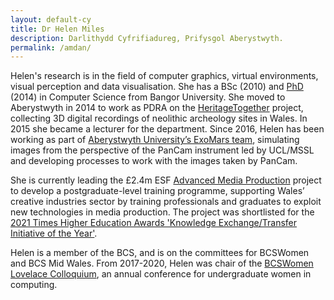 ```yaml
---
layout: default-cy
title: Dr Helen Miles
description: Darlithydd Cyfrifiadureg, Prifysgol Aberystwyth.
permalink: /amdan/
---
```


Helen's research is in the field of computer graphics, virtual environments, visual perception and data visualisation. She has a BSc (2010) and [PhD](http://www.rivic.ac.uk/research/Member/Helen-Miles.html) (2014) in Computer Science from Bangor University. She moved to Aberystwyth in 2014 to work as PDRA on the [HeritageTogether](https://gtr.ukri.org/projects?ref=AH%2FL007916%2F1#/tabOverview) project, collecting 3D digital recordings of neolithic archeology sites in Wales. In 2015 she became a lecturer for the department. Since 2016, Helen has been working as part of [Aberystwyth University’s ExoMars team](https://exomars.wales/), simulating images from the perspective of the PanCam instrument led by UCL/MSSL and developing processes to work with the images taken by PanCam.

She is currently leading the £2.4m ESF [Advanced Media Production](https://amp.aber.ac.uk/en/home/) project to develop a postgraduate-level training programme, supporting Wales’ creative industries sector by training professionals and graduates to exploit new technologies in media production. The project was shortlisted for the [2021 Times Higher Education Awards 'Knowledge Exchange/Transfer Initiative of the Year'](https://evessio.s3.amazonaws.com/customer/3897c7b1-0c71-459a-8ee7-fd8251fd666e/event/40fdc525-efa7-47be-8a7f-c9eda1b3dc01/media/General_Content/a1c30b1d-node_01JD311.PDF).

Helen is a member of the BCS, and is on the committees for BCSWomen and BCS Mid Wales. From 2017-2020, Helen was chair of the [BCSWomen Lovelace Colloquium](https://bcswomenlovelace.bcs.org), an annual conference for undergraduate women in computing.

